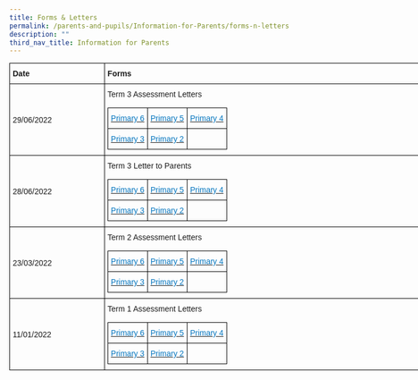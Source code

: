 ```yaml
---
title: Forms & Letters
permalink: /parents-and-pupils/Information-for-Parents/forms-n-letters
description: ""
third_nav_title: Information for Parents
---
```

<style type="text/css">
.tg  {border-collapse:collapse;border-spacing:0;margin:0px auto;}
.tg td{border-color:black;border-style:solid;border-width:1px;font-family:Arial, sans-serif;font-size:14px;
  overflow:hidden;padding:10px 5px;word-break:normal;}
.tg th{border-color:black;border-style:solid;border-width:1px;font-family:Arial, sans-serif;font-size:14px;
  font-weight:normal;overflow:hidden;padding:10px 5px;word-break:normal;}
.tg .tg-cly1{text-align:left;vertical-align:middle}
.tg .tg-1wig{font-weight:bold;text-align:left;vertical-align:top}
.tg .tg-0lax{text-align:left;vertical-align:top}
</style>
<table class="tg" style="undefined;table-layout: fixed; width: 790px">
<colgroup>
<col style="width: 170px">
<col style="width: 620px">
</colgroup>
<thead>
  <tr>
    <th class="tg-1wig">Date </th>
    <th class="tg-0lax"><span style="font-weight:bold">Forms</span></th>
  </tr>
</thead>
<tbody>
  <tr>
    <td class="tg-cly1"><span style="font-weight:inherit;font-style:inherit">29/06/2022</span></td>
    <td class="tg-cly1"><span style="font-weight:400;font-style:normal">Term 3 Assessment Letters</span><br><br><style type="text/css">
.tg  {border-collapse:collapse;border-spacing:0;margin:0px auto;}
.tg td{border-color:black;border-style:solid;border-width:1px;font-family:Arial, sans-serif;font-size:14px;
  overflow:hidden;padding:10px 5px;word-break:normal;}
.tg th{border-color:black;border-style:solid;border-width:1px;font-family:Arial, sans-serif;font-size:14px;
  font-weight:normal;overflow:hidden;padding:10px 5px;word-break:normal;}
.tg .tg-cly1{text-align:left;vertical-align:middle}
.tg .tg-rxep{color:#0274BE;text-align:left;vertical-align:top}
</style>
<table class="tg">
<thead>
  <tr>
    <th class="tg-rxep"><a href="/files/2022-T3-P6-Assessment-Letter.pdf"><span style="font-weight:inherit;font-style:inherit;text-decoration:none;color:#0274BE;background-color:transparent">Primary 6</span></a></th>
    <th class="tg-rxep"><a href="2022-T3-P5-Assessment-Letter.pdf"><span style="font-weight:inherit;font-style:inherit;text-decoration:none;color:#0274BE;background-color:transparent">Primary 5</span></a></th>
    <th class="tg-rxep"><a href="2022-T3-P4-Assessment-Letter.pdf"><span style="font-weight:inherit;font-style:inherit;text-decoration:none;color:#0274BE;background-color:transparent">Primary 4</span></a></th>
  </tr>
</thead>
<tbody>
  <tr>
    <td class="tg-rxep"><a href="2022-T3-P3-Assessment-Letter.pdf"><span style="font-weight:inherit;font-style:inherit;text-decoration:none;color:#0274BE;background-color:transparent">Primary 3</span></a></td>
    <td class="tg-rxep"><a href="2022-T3-P2-Assessment-Letter.pdf"><span style="font-weight:inherit;font-style:inherit;text-decoration:none;color:#0274BE;background-color:transparent">Primary 2</span></a></td>
    <td class="tg-cly1"></td>
  </tr>
</tbody>
</table></td>
  </tr>
  <tr>
    <td class="tg-cly1"><span style="font-weight:inherit;font-style:inherit">28/06/2022</span></td>
    <td class="tg-cly1"><span style="font-weight:400;font-style:normal">Term 3 Letter to Parents</span><br><br><style type="text/css">
.tg  {border-collapse:collapse;border-spacing:0;margin:0px auto;}
.tg td{border-color:black;border-style:solid;border-width:1px;font-family:Arial, sans-serif;font-size:14px;
  overflow:hidden;padding:10px 5px;word-break:normal;}
.tg th{border-color:black;border-style:solid;border-width:1px;font-family:Arial, sans-serif;font-size:14px;
  font-weight:normal;overflow:hidden;padding:10px 5px;word-break:normal;}
.tg .tg-cly1{text-align:left;vertical-align:middle}
.tg .tg-rxep{color:#0274BE;text-align:left;vertical-align:top}
</style>
<table class="tg">
<thead>
  <tr>
    <th class="tg-rxep"><a href="/files/2022-Term-3-Letter_P6_Final.pdf"><span style="font-weight:inherit;font-style:inherit;text-decoration:none;color:#0274BE;background-color:transparent">Primary 6</span></a></th>
    <th class="tg-rxep"><a href="/files/2022-Term-3-Letter_P5_Final.pdf"><span style="font-weight:inherit;font-style:inherit;text-decoration:none;color:#0274BE;background-color:transparent">Primary 5</span></a></th>
    <th class="tg-rxep"><a href="/files/2022-Term-3-Letter_P4_Final.pdf"><span style="font-weight:inherit;font-style:inherit;text-decoration:none;color:#0274BE;background-color:transparent">Primary 4</span></a></th>
  </tr>
</thead>
<tbody>
  <tr>
    <td class="tg-rxep"><a href="/files/2022-Term-3-Letter_P3_Final.pdf"><span style="font-weight:inherit;font-style:inherit;text-decoration:none;color:#0274BE;background-color:transparent">Primary 3</span></a></td>
    <td class="tg-rxep"><a href="/files/2022-Term-3-Letter_P2_Final.pdf"><span style="font-weight:inherit;font-style:inherit;text-decoration:none;color:#0274BE;background-color:transparent">Primary 2</span></a></td>
    <td class="tg-cly1"></td>
  </tr>
</tbody>
</table></td>
  </tr>
  <tr>
    <td class="tg-cly1"><span style="font-weight:inherit;font-style:inherit">23/03/2022</span></td>
    <td class="tg-cly1"><span style="font-weight:400;font-style:normal">Term 2 Assessment Letters</span><br><br><style type="text/css">
.tg  {border-collapse:collapse;border-spacing:0;margin:0px auto;}
.tg td{border-color:black;border-style:solid;border-width:1px;font-family:Arial, sans-serif;font-size:14px;
  overflow:hidden;padding:10px 5px;word-break:normal;}
.tg th{border-color:black;border-style:solid;border-width:1px;font-family:Arial, sans-serif;font-size:14px;
  font-weight:normal;overflow:hidden;padding:10px 5px;word-break:normal;}
.tg .tg-cly1{text-align:left;vertical-align:middle}
.tg .tg-rxep{color:#0274BE;text-align:left;vertical-align:top}
</style>
<table class="tg">
<thead>
  <tr>
    <th class="tg-rxep"><a href="https://www.guangyangpri.moe.edu.sg/wp-content/uploads/2022/06/2022-T3-P6-Assessment-Letter.pdf"><span style="font-weight:inherit;font-style:inherit;text-decoration:none;color:#0274BE;background-color:transparent">Primary 6</span></a></th>
    <th class="tg-rxep"><a href="https://www.guangyangpri.moe.edu.sg/wp-content/uploads/2022/06/2022-T3-P5-Assessment-Letter.pdf"><span style="font-weight:inherit;font-style:inherit;text-decoration:none;color:#0274BE;background-color:transparent">Primary 5</span></a></th>
    <th class="tg-rxep"><a href="https://www.guangyangpri.moe.edu.sg/wp-content/uploads/2022/06/2022-T3-P4-Assessment-Letter-.pdf"><span style="font-weight:inherit;font-style:inherit;text-decoration:none;color:#0274BE;background-color:transparent">Primary 4</span></a></th>
  </tr>
</thead>
<tbody>
  <tr>
    <td class="tg-rxep"><a href="https://www.guangyangpri.moe.edu.sg/wp-content/uploads/2022/06/2022-T3-P3-Assessment-Letter.pdf"><span style="font-weight:inherit;font-style:inherit;text-decoration:none;color:#0274BE;background-color:transparent">Primary 3</span></a></td>
    <td class="tg-rxep"><a href="https://www.guangyangpri.moe.edu.sg/wp-content/uploads/2022/06/2022-T3-P2-Assessment-Letter.pdf"><span style="font-weight:inherit;font-style:inherit;text-decoration:none;color:#0274BE;background-color:transparent">Primary 2</span></a></td>
    <td class="tg-cly1"></td>
  </tr>
</tbody>
</table></td>
  </tr>
  <tr>
    <td class="tg-cly1"><span style="font-weight:inherit;font-style:inherit">11/01/2022</span></td>
    <td class="tg-cly1"><span style="font-weight:400;font-style:normal">Term 1 Assessment Letters</span><br><br><style type="text/css">
.tg  {border-collapse:collapse;border-spacing:0;margin:0px auto;}
.tg td{border-color:black;border-style:solid;border-width:1px;font-family:Arial, sans-serif;font-size:14px;
  overflow:hidden;padding:10px 5px;word-break:normal;}
.tg th{border-color:black;border-style:solid;border-width:1px;font-family:Arial, sans-serif;font-size:14px;
  font-weight:normal;overflow:hidden;padding:10px 5px;word-break:normal;}
.tg .tg-cly1{text-align:left;vertical-align:middle}
.tg .tg-rxep{color:#0274BE;text-align:left;vertical-align:top}
</style>
<table class="tg">
<thead>
  <tr>
    <th class="tg-rxep"><a href="https://www.guangyangpri.moe.edu.sg/wp-content/uploads/2022/06/2022-T3-P6-Assessment-Letter.pdf"><span style="font-weight:inherit;font-style:inherit;text-decoration:none;color:#0274BE;background-color:transparent">Primary 6</span></a></th>
    <th class="tg-rxep"><a href="https://www.guangyangpri.moe.edu.sg/wp-content/uploads/2022/06/2022-T3-P5-Assessment-Letter.pdf"><span style="font-weight:inherit;font-style:inherit;text-decoration:none;color:#0274BE;background-color:transparent">Primary 5</span></a></th>
    <th class="tg-rxep"><a href="https://www.guangyangpri.moe.edu.sg/wp-content/uploads/2022/06/2022-T3-P4-Assessment-Letter-.pdf"><span style="font-weight:inherit;font-style:inherit;text-decoration:none;color:#0274BE;background-color:transparent">Primary 4</span></a></th>
  </tr>
</thead>
<tbody>
  <tr>
    <td class="tg-rxep"><a href="https://www.guangyangpri.moe.edu.sg/wp-content/uploads/2022/06/2022-T3-P3-Assessment-Letter.pdf"><span style="font-weight:inherit;font-style:inherit;text-decoration:none;color:#0274BE;background-color:transparent">Primary 3</span></a></td>
    <td class="tg-rxep"><a href="https://www.guangyangpri.moe.edu.sg/wp-content/uploads/2022/06/2022-T3-P2-Assessment-Letter.pdf"><span style="font-weight:inherit;font-style:inherit;text-decoration:none;color:#0274BE;background-color:transparent">Primary 2</span></a></td>
    <td class="tg-cly1"></td>
  </tr>
</tbody>
</table></td>
  </tr>
</tbody>
</table>